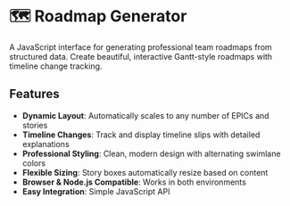 # 🗺️ Roadmap Generator

A JavaScript interface for generating professional team roadmaps from structured data. Create beautiful, interactive Gantt-style roadmaps with timeline change tracking.

## Features

- **Dynamic Layout**: Automatically scales to any number of EPICs and stories
- **Timeline Changes**: Track and display timeline slips with detailed explanations
- **Professional Styling**: Clean, modern design with alternating swimlane colors
- **Flexible Sizing**: Story boxes automatically resize based on content
- **Browser & Node.js Compatible**: Works in both environments
- **Easy Integration**: Simple JavaScript API
